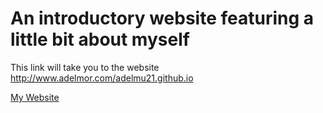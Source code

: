 # An introductory website featuring a little bit about myself

This link will take you to the website 
http://www.adelmor.com/adelmu21.github.io

<a href="./MyWebsite.html" class="active">My Website </a>
